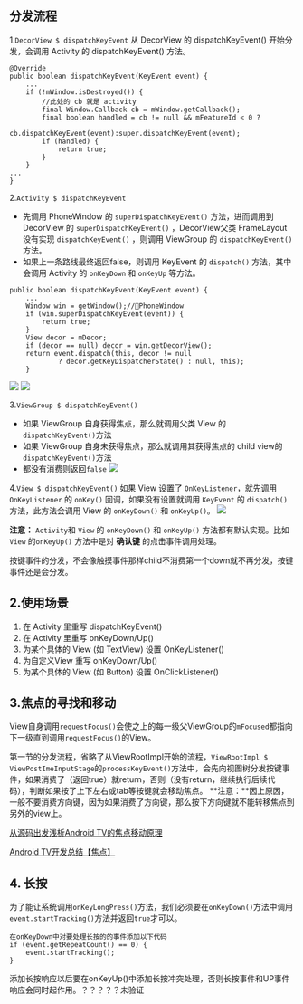 ## 分发流程
1.`DecorView $ dispatchKeyEvent`
从 DecorView 的 dispatchKeyEvent() 开始分发，会调用 Activity 的 dispatchKeyEvent() 方法。
```
@Override
public boolean dispatchKeyEvent(KeyEvent event) {
    ...
    if (!mWindow.isDestroyed()) {
        //此处的 cb 就是 activity
        final Window.Callback cb = mWindow.getCallback();
        final boolean handled = cb != null && mFeatureId < 0 ? 
                cb.dispatchKeyEvent(event):super.dispatchKeyEvent(event);
        if (handled) {
            return true;
        }
    }
...
}
```

2.`Activity $ dispatchKeyEvent`
* 先调用 PhoneWindow 的 `superDispatchKeyEvent()` 方法，进而调用到 DecorView 的 `superDispatchKeyEvent()` ，DecorView父类 FrameLayout 没有实现 `dispatchKeyEvent()` ，则调用 ViewGroup 的 `dispatchKeyEvent()` 方法。
* 如果上一条路线最终返回false，则调用 KeyEvent 的 `dispatch()` 方法，其中会调用 Activity 的 `onKeyDown` 和 `onKeyUp` 等方法。 
```
public boolean dispatchKeyEvent(KeyEvent event) {
    ...
    Window win = getWindow();//PhoneWindow
    if (win.superDispatchKeyEvent(event)) {
        return true;
    }
    View decor = mDecor;
    if (decor == null) decor = win.getDecorView();
    return event.dispatch(this, decor != null
            ? decor.getKeyDispatcherState() : null, this);
    }
```
![](https://upload-images.jianshu.io/upload_images/3468445-935082b2399228a8.png?imageMogr2/auto-orient/strip%7CimageView2/2/w/1240)
![](https://upload-images.jianshu.io/upload_images/3468445-bd105e69feca889c.png?imageMogr2/auto-orient/strip%7CimageView2/2/w/1240)

3.`ViewGroup $ dispatchKeyEvent()`
* 如果 ViewGroup 自身获得焦点，那么就调用父类 View 的 `dispatchKeyEvent()`方法
* 如果 ViewGroup 自身未获得焦点，那么就调用其获得焦点的 child view的`dispatchKeyEvent()`方法
* 都没有消费则返回`false`
![](https://upload-images.jianshu.io/upload_images/3468445-395cce590789e45a.png?imageMogr2/auto-orient/strip%7CimageView2/2/w/1240)

4.`View $ dispatchKeyEvent()`
如果 View 设置了 `OnKeyListener`，就先调用 `OnKeyListener` 的 `onKey()` 回调，如果没有设置就调用 `KeyEvent` 的 `dispatch()` 方法，此方法会调用 View 的 `onKeyDown()` 和 `onKeyUp()`。
![](https://upload-images.jianshu.io/upload_images/3468445-e25a5f40146aa3d3.png?imageMogr2/auto-orient/strip%7CimageView2/2/w/1240)

**注意：** `Activity`和 `View` 的 `onKeyDown()` 和 `onKeyUp()` 方法都有默认实现。比如 `View` 的`onKeyUp()` 方法中是对 **确认键** 的点击事件调用处理。

按键事件的分发，不会像触摸事件那样child不消费第一个down就不再分发，按键事件还是会分发。

## 2.使用场景
1. 在 Activity 里重写 dispatchKeyEvent()
2. 在 Activity 里重写 onKeyDown/Up()
3. 为某个具体的 View (如 TextView) 设置 OnKeyListener()
4. 为自定义View 重写 onKeyDown/Up()
5. 为某个具体的 View (如 Button) 设置 OnClickListener() 

## 3.焦点的寻找和移动
View自身调用`requestFocus()`会使之上的每一级父ViewGroup的`mFocused`都指向下一级直到调用`requestFocus()`的View。


第一节的分发流程，省略了从ViewRootImpl开始的流程，`ViewRootImpl $ ViewPostImeInputStage`的`processKeyEvent()`方法中，会先向视图树分发按键事件，如果消费了（返回true）就return，否则（没有return，继续执行后续代码），判断如果按了上下左右或tab等按键就会移动焦点。
**注意：**因上原因，一般不要消费方向键，因为如果消费了方向键，那么按下方向键就不能转移焦点到另外的view上。

[从源码出发浅析Android TV的焦点移动原理](https://blog.csdn.net/archer_zoro/article/details/60605578)

[Android TV开发总结【焦点】](https://blog.csdn.net/github_33304260/article/details/80849376)  

## 4. 长按
为了能让系统调用`onKeyLongPress()`方法，我们必须要在`onKeyDown()`方法中调用`event.startTracking()`方法并返回`true`才可以。
```
在onKeyDown中对要处理长按的的事件添加以下代码
if (event.getRepeatCount() == 0) {
	event.startTracking();
}
```

添加长按响应以后要在onKeyUp()中添加长按冲突处理，否则长按事件和UP事件响应会同时起作用。？？？？？未验证